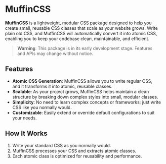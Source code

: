 # MuffinCSS

**MuffinCSS** is a lightweight, modular CSS package designed to help you create small, reusable CSS classes that scale as your website grows. Write plain old CSS, and MuffinCSS will automatically convert it into atomic CSS, enabling you to keep your codebase clean, maintainable, and efficient.

> **Warning**: This package is in its early development stage. Features and APIs may change without notice.

## Features

- **Atomic CSS Generation**: MuffinCSS allows you to write regular CSS, and it transforms it into atomic, reusable classes.
- **Scalable**: As your project grows, MuffinCSS helps maintain a clean structure by breaking down complex styles into small, modular classes.
- **Simplicity**: No need to learn complex concepts or frameworks; just write CSS like you normally would.
- **Customizable**: Easily extend or override default configurations to suit your needs.

## How It Works

1. Write your standard CSS as you normally would.
2. MuffinCSS processes your CSS and extracts atomic classes.
3. Each atomic class is optimized for reusability and performance.

